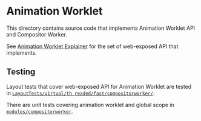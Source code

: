 # Animation Worklet
This directory contains source code that implements Animation Worklet API and Compositor Worker.

See [Animation Worklet Explainer](https://github.com/WICG/animation-worklet/blob/gh-pages/README.md)
for the set of web-exposed API that implements.


## Testing

Layout tests that cover web-exposed API for Animation Worklet are tested in [`LayoutTests/virtual/th
readed/fast/compositorworker/`](../../../LayoutTests/virtual/threaded/fast/compositorworker/).

There are unit tests covering animation worklet and global scope in [`modules/compositorworker`](.).
